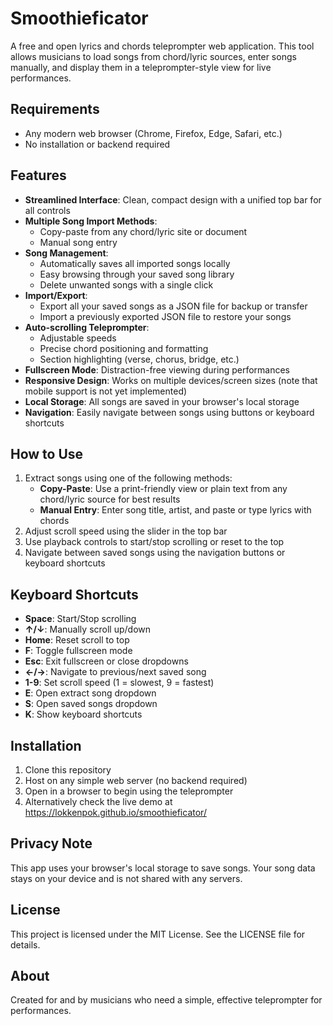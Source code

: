 # Smoothieficator

A free and open lyrics and chords teleprompter web application. This tool allows musicians to load songs from chord/lyric sources, enter songs manually, and display them in a teleprompter-style view for live performances.

## Requirements

- Any modern web browser (Chrome, Firefox, Edge, Safari, etc.)
- No installation or backend required

## Features

- **Streamlined Interface**: Clean, compact design with a unified top bar for all controls
- **Multiple Song Import Methods**:
  - Copy-paste from any chord/lyric site or document
  - Manual song entry
- **Song Management**:
  - Automatically saves all imported songs locally
  - Easy browsing through your saved song library
  - Delete unwanted songs with a single click
- **Import/Export**:
  - Export all your saved songs as a JSON file for backup or transfer
  - Import a previously exported JSON file to restore your songs
- **Auto-scrolling Teleprompter**:
  - Adjustable speeds
  - Precise chord positioning and formatting
  - Section highlighting (verse, chorus, bridge, etc.)
- **Fullscreen Mode**: Distraction-free viewing during performances
- **Responsive Design**: Works on multiple devices/screen sizes (note that mobile support is not yet implemented)
- **Local Storage**: All songs are saved in your browser's local storage
- **Navigation**: Easily navigate between songs using buttons or keyboard shortcuts

## How to Use

1. Extract songs using one of the following methods:
   - **Copy-Paste**: Use a print-friendly view or plain text from any chord/lyric source for best results
   - **Manual Entry**: Enter song title, artist, and paste or type lyrics with chords
2. Adjust scroll speed using the slider in the top bar
3. Use playback controls to start/stop scrolling or reset to the top
4. Navigate between saved songs using the navigation buttons or keyboard shortcuts

## Keyboard Shortcuts

- **Space**: Start/Stop scrolling
- **↑/↓**: Manually scroll up/down
- **Home**: Reset scroll to top
- **F**: Toggle fullscreen mode
- **Esc**: Exit fullscreen or close dropdowns
- **←/→**: Navigate to previous/next saved song
- **1-9**: Set scroll speed (1 = slowest, 9 = fastest)
- **E**: Open extract song dropdown
- **S**: Open saved songs dropdown
- **K**: Show keyboard shortcuts

## Installation

1. Clone this repository
2. Host on any simple web server (no backend required)
3. Open in a browser to begin using the teleprompter
4. Alternatively check the live demo at https://lokkenpok.github.io/smoothieficator/

## Privacy Note

This app uses your browser's local storage to save songs. Your song data stays on your device and is not shared with any servers.

## License

This project is licensed under the MIT License. See the LICENSE file for details.

## About

Created for and by musicians who need a simple, effective teleprompter for performances.
